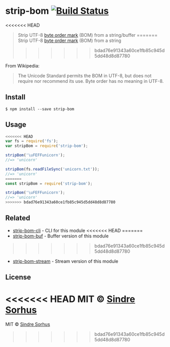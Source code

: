 # strip-bom [![Build Status](https://travis-ci.org/sindresorhus/strip-bom.svg?branch=master)](https://travis-ci.org/sindresorhus/strip-bom)

<<<<<<< HEAD
> Strip UTF-8 [byte order mark](http://en.wikipedia.org/wiki/Byte_order_mark#UTF-8) (BOM) from a string/buffer
=======
> Strip UTF-8 [byte order mark](http://en.wikipedia.org/wiki/Byte_order_mark#UTF-8) (BOM) from a string
>>>>>>> bdad76e91343a60ce1fb85c945d5dd48d8d87780

From Wikipedia:

> The Unicode Standard permits the BOM in UTF-8, but does not require nor recommend its use. Byte order has no meaning in UTF-8.


## Install

```
$ npm install --save strip-bom
```


## Usage

```js
<<<<<<< HEAD
var fs = require('fs');
var stripBom = require('strip-bom');

stripBom('\uFEFFunicorn');
//=> 'unicorn'

stripBom(fs.readFileSync('unicorn.txt'));
//=> 'unicorn'
=======
const stripBom = require('strip-bom');

stripBom('\uFEFFunicorn');
//=> 'unicorn'
>>>>>>> bdad76e91343a60ce1fb85c945d5dd48d8d87780
```


## Related

- [strip-bom-cli](https://github.com/sindresorhus/strip-bom-cli) - CLI for this module
<<<<<<< HEAD
=======
- [strip-bom-buf](https://github.com/sindresorhus/strip-bom-buf) - Buffer version of this module
>>>>>>> bdad76e91343a60ce1fb85c945d5dd48d8d87780
- [strip-bom-stream](https://github.com/sindresorhus/strip-bom-stream) - Stream version of this module


## License

<<<<<<< HEAD
MIT © [Sindre Sorhus](http://sindresorhus.com)
=======
MIT © [Sindre Sorhus](https://sindresorhus.com)
>>>>>>> bdad76e91343a60ce1fb85c945d5dd48d8d87780
